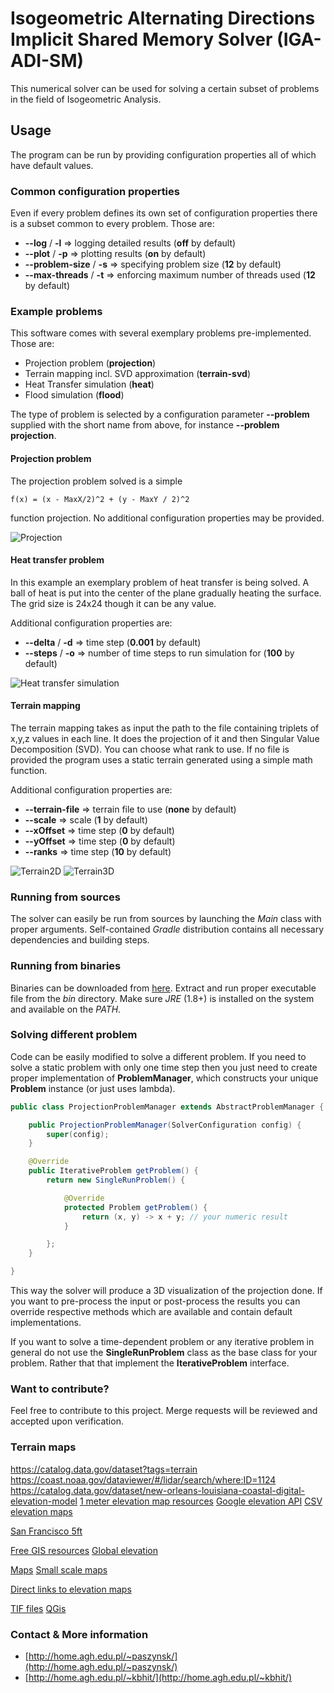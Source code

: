 # Isogeometric Alternating Directions Implicit Shared Memory Solver (IGA-ADI-SM)

This numerical solver can be used for solving a certain subset of problems
in the field of Isogeometric Analysis.

## Usage

The program can be run by providing configuration properties all of which have default values.

### Common configuration properties

Even if every problem defines its own set of configuration properties
there is a subset common to every problem. Those are:

- **--log** / **-l** => logging detailed results (**off** by default)
- **--plot** / **-p** => plotting results (**on** by default)
- **--problem-size** / **-s** => specifying problem size (**12** by default)
- **--max-threads** / **-t** => enforcing maximum number of threads used (**12** by default)


### Example problems

This software comes with several exemplary problems pre-implemented.
Those are:
- Projection problem (**projection**)
- Terrain mapping incl. SVD approximation (**terrain-svd**)
- Heat Transfer simulation (**heat**)
- Flood simulation (**flood**)

The type of problem is selected by a configuration parameter **--problem**
supplied with the short name from above, for instance **--problem projection**.

#### Projection problem

The projection problem solved is a simple 
```
f(x) = (x - MaxX/2)^2 + (y - MaxY / 2)^2
```
function projection. No additional configuration properties may be provided.

![Projection](docs/projection.png)

#### Heat transfer problem

In this example an exemplary problem of heat transfer is being solved. 
A ball of heat is put into the center of the plane gradually heating the surface. 
The grid size is 24x24 though it can be any value.

Additional configuration properties are:
- **--delta** / **-d** => time step (**0.001** by default)
- **--steps** / **-o** => number of time steps to run simulation for (**100** by default)

![Heat transfer simulation](docs/heat.gif)


#### Terrain mapping

The terrain mapping takes as input the path to the file containing triplets of x,y,z values in each line.
It does the projection of it and then Singular Value Decomposition (SVD). You can choose what rank to use.
If no file is provided the program uses a static terrain generated using a simple math function.

Additional configuration properties are:
- **--terrain-file** => terrain file to use (**none** by default)
- **--scale** => scale (**1** by default)
- **--xOffset** => time step (**0** by default)
- **--yOffset** => time step (**0** by default)
- **--ranks** => time step (**10** by default)

![Terrain2D](docs/terrain2d.png)
![Terrain3D](docs/terrain3d.png)

### Running from sources

The solver can easily be run from sources by launching the *Main* class with proper arguments.
Self-contained *Gradle* distribution contains all necessary dependencies and building steps.

### Running from binaries

Binaries can be downloaded from [here](https://github.com/kboom/iga-adi-sm/tree/master/dist).
Extract and run proper executable file from the *bin* directory.
Make sure *JRE* (1.8+) is installed on the system and available on the *PATH*.


### Solving different problem

Code can be easily modified to solve a different problem. 
If you need to solve a static problem with only one time step then you just need to create proper implementation of **ProblemManager**,
which constructs your unique **Problem** instance (or just uses lambda).


```java
public class ProjectionProblemManager extends AbstractProblemManager {

    public ProjectionProblemManager(SolverConfiguration config) {
        super(config);
    }

    @Override
    public IterativeProblem getProblem() {
        return new SingleRunProblem() {

            @Override
            protected Problem getProblem() {
                return (x, y) -> x + y; // your numeric result
            }

        };
    }

}
```
This way the solver will produce a 3D visualization of the projection done.
If you want to pre-process the input or post-process the results you can override respective methods which are available and contain default implementations.

If you want to solve a time-dependent problem or any iterative problem in general do not use the **SingleRunProblem** class as the base class for your problem.
Rather that that implement the **IterativeProblem** interface.

### Want to contribute?

Feel free to contribute to this project. Merge requests will be reviewed and accepted upon verification.

### Terrain maps

https://catalog.data.gov/dataset?tags=terrain
https://coast.noaa.gov/dataviewer/#/lidar/search/where:ID=1124
https://catalog.data.gov/dataset/new-orleans-louisiana-coastal-digital-elevation-model
[1 meter elevation map resources](https://thor-f5.er.usgs.gov/ngtoc/metadata/waf/elevation/1_meter/img/)
[Google elevation API](https://developers.google.com/maps/documentation/elevation/start)
[CSV elevation maps](https://catalog.data.gov/dataset?tags=elevation&res_format=CSV)


[San Francisco 5ft](https://data.sfgov.org/api/views/mi5i-wqjv/rows.csv?accessType=DOWNLOAD)


[Free GIS resources](https://freegisdata.rtwilson.com/)
[Global elevation](http://srtm.csi.cgiar.org/)

[Maps](http://www.naturalearthdata.com/downloads/)
[Small scale maps](https://nationalmap.gov/small_scale/atlasftp.html)


[Direct links to elevation maps](https://nationalmap.gov/small_scale/atlasftp.html#elevhii)



[TIF files](http://www.cgiar-csi.org/data/srtm-90m-digital-elevation-database-v4-1#download)
[QGis](https://qgis.org/pl/site/)


### Contact & More information

* [http://home.agh.edu.pl/~paszynsk/](http://home.agh.edu.pl/~paszynsk/)
* [http://home.agh.edu.pl/~kbhit/](http://home.agh.edu.pl/~kbhit/)



